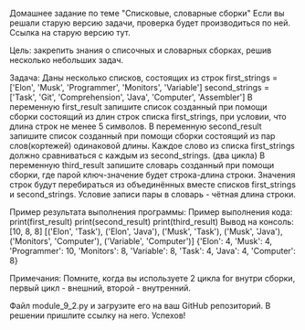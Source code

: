 Домашнее задание по теме "Списковые, словарные сборки"
Если вы решали старую версию задачи, проверка будет производиться по ней.
Ссылка на старую версию тут.

Цель: закрепить знания о списочных и словарных сборках, решив несколько небольших задач.

Задача:
Даны несколько списков, состоящих из строк
first_strings = ['Elon', 'Musk', 'Programmer', 'Monitors', 'Variable']
second_strings = ['Task', 'Git', 'Comprehension', 'Java', 'Computer', 'Assembler']
В переменную first_result запишите список созданный при помощи сборки состоящий из длин строк списка first_strings, при условии, что длина строк не менее 5 символов.
В переменную second_result запишите список созданный при помощи сборки состоящий из пар слов(кортежей) одинаковой длины. Каждое слово из списка first_strings должно сравниваться с каждым из second_strings. (два цикла)
В переменную third_result запишите словарь созданный при помощи сборки, где парой ключ-значение будет строка-длина строки. Значения строк будут перебираться из объединённых вместе списков first_strings и second_strings. Условие записи пары в словарь - чётная длина строки.

Пример результата выполнения программы:
Пример выполнения кода:
print(first_result)
print(second_result)
print(third_result)
Вывод на консоль:
[10, 8, 8]
[('Elon', 'Task'), ('Elon', 'Java'), ('Musk', 'Task'), ('Musk', 'Java'), ('Monitors', 'Computer'), ('Variable', 'Computer')]
{'Elon': 4, 'Musk': 4, 'Programmer': 10, 'Monitors': 8, 'Variable': 8, 'Task': 4, 'Java': 4, 'Computer': 8}

Примечания:
Помните, когда вы используете 2 цикла for внутри сборки, первый цикл - внешний, второй - внутренний.

Файл module_9_2.py и загрузите его на ваш GitHub репозиторий. В решении пришлите ссылку на него.
Успехов!
